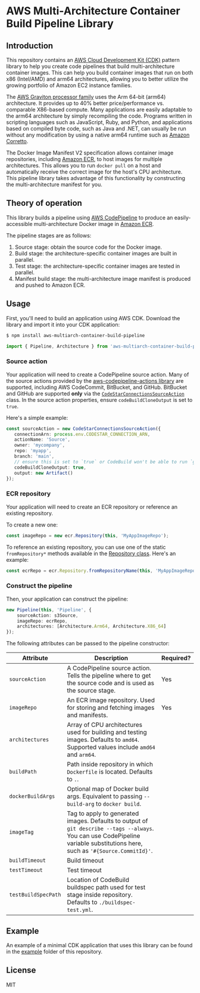 # AWS Multi-Architecture Container Build Pipeline Library

## Introduction

This repository contains an [AWS Cloud Development Kit
(CDK)](https://docs.aws.amazon.com/cdk/latest/guide/home.html) pattern library
to help you create code pipelines that build multi-architecture container
images. This can help you build container images that run on both x86
(Intel/AMD) and arm64 architectures, allowing you to better utilize the growing
portfolio of Amazon EC2 instance families.

The [AWS Graviton processor family](https://aws.amazon.com/ec2/graviton/) uses
the Arm 64-bit (arm64) architecture. It provides up to 40% better
price/performance vs. comparable X86-based compute. Many applications are easily
adaptable to the arm64 architecture by simply recompiling the code. Programs
written in scripting languages such as JavaScript, Ruby, and Python, and
applications based on compiled byte code, such as Java and .NET, can usually be
run without any modification by using a native arm64 runtime such as [Amazon
Corretto](https://aws.amazon.com/corretto/).

The Docker Image Manifest V2 specification allows container image repositories,
including [Amazon ECR](https://aws.amazon.com/ecr/), to host images for multiple
architectures. This allows you to run `docker pull` on a host and automatically
receive the correct image for the host's CPU architecture. This pipeline library
takes advantage of this functionality by constructing the multi-architecture
manifest for you.

## Theory of operation

This library builds a pipeline using [AWS
CodePipeline](https://aws.amazon.com/codepipeline/) to produce an
easily-accessible multi-architecture Docker image in [Amazon
ECR](https://aws.amazon.com/ecr/).

The pipeline stages are as follows:

1. Source stage: obtain the source code for the Docker image.
2. Build stage: the architecture-specific container images are built in
   parallel.
3. Test stage: the architecture-specific container images are tested in
   parallel.
4. Manifest build stage: the multi-architecture image manifest is produced and
   pushed to Amazon ECR.

## Usage

First, you'll need to build an application using AWS CDK. Download the library
and import it into your CDK application:

```sh
$ npm install aws-multiarch-container-build-pipeline
```

```ts
import { Pipeline, Architecture } from 'aws-multiarch-container-build-pipeline';
```

### Source action

Your application will need to create a CodePipeline source action. Many of the
source actions provided by the [aws-codepipeline-actions
library](https://docs.aws.amazon.com/cdk/api/latest/docs/aws-codepipeline-actions-readme.html)
are supported, including AWS CodeCommit, BitBucket, and GitHub. BitBucket and
GitHub are supported **only** via the
[`CodeStarConnectionsSourceAction`](https://docs.aws.amazon.com/cdk/api/v2/docs/aws-cdk-lib.aws_codepipeline_actions.CodeStarConnectionsSourceAction.html)
class. In the source action properties, ensure `codeBuildCloneOutput` is set to
`true`.

Here's a simple example:

```ts
const sourceAction = new CodeStarConnectionsSourceAction({
   connectionArn: process.env.CODESTAR_CONNECTION_ARN,
   actionName: 'Source',
   owner: 'mycompany',
   repo: 'myapp',
   branch: 'main',
   // ensure this is set to `true` or CodeBuild won't be able to run `git` commands
   codeBuildCloneOutput: true,
   output: new Artifact()
});
```

### ECR repository

Your application will need to create an ECR repository or reference an existing
repository.

To create a new one:

```ts
const imageRepo = new ecr.Repository(this, 'MyAppImageRepo');
```

To reference an existing repository, you can use one of the static
`fromRepository*` methods available in the [Repository
class](https://docs.aws.amazon.com/cdk/api/latest/docs/@aws-cdk_aws-ecr.Repository.html). Here's an example:

```ts
const ecrRepo = ecr.Repository.fromRepositoryName(this, 'MyAppImageRepo', myapp);
```

### Construct the pipeline

Then, your application can construct the pipeline:

```ts
new Pipeline(this, 'Pipeline', {
    sourceAction: s3Source,
    imageRepo: ecrRepo,
    architectures: [Architecture.Arm64, Architecture.X86_64]
});
```

The following attributes can be passed to the pipeline constructor:

| Attribute           | Description                                                                                                                                                                   | Required? |
|---------------------|-------------------------------------------------------------------------------------------------------------------------------------------------------------------------------|-----------|
| `sourceAction`      | A CodePipeline source action. Tells the pipeline where to get the source code and is used as the source stage.                                                                | Yes       |
| `imageRepo`         | An ECR image repository. Used for storing and fetching images and manifests.                                                                                                  | Yes       |
| `architectures`     | Array of CPU architectures used for building and testing images. Defaults to `amd64`. Supported values include `amd64` and `arm64`.                                           |           |
| `buildPath`         | Path inside repository in which `Dockerfile` is located. Defaults to `.`.                                                                                                     |           |
| `dockerBuildArgs`   | Optional map of Docker build args. Equivalent to passing `--build-arg` to `docker build`.                                                                                     |           |
| `imageTag`          | Tag to apply to generated images. Defaults to output of `git describe --tags --always`. You can use CodePipeline variable substitutions here, such as `'#{Source.CommitId}'`. |           |
| `buildTimeout`      | Build timeout                                                                                                                                                                 |           |
| `testTimeout`       | Test timeout                                                                                                                                                                  |           |
| `testBuildSpecPath` | Location of CodeBuild buildspec path used for test stage inside repository. Defaults to `./buildspec-test.yml`.                                                               |           |

## Example

An example of a minimal CDK application that uses this library can be found in
the [example](example/) folder of this repository.

## License

MIT
